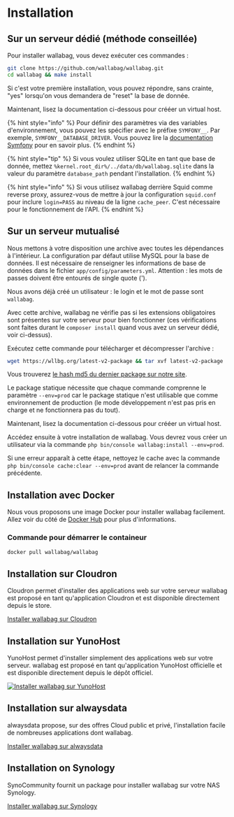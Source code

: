 # Installation

## Sur un serveur dédié (méthode conseillée)

Pour installer wallabag, vous devez exécuter ces commandes :

```bash
git clone https://github.com/wallabag/wallabag.git
cd wallabag && make install
```

Si c'est votre première installation, vous pouvez répondre, sans crainte, "yes" lorsqu'on vous demandera de "reset" la base de donnée.

Maintenant, lisez la documentation ci-dessous pour crééer un virtual host.

{% hint style="info" %}
Pour définir des paramètres via des variables d'environnement, vous
pouvez les spécifier avec le préfixe `SYMFONY__`. Par exemple,
`SYMFONY__DATABASE_DRIVER`. Vous pouvez lire la [documentation
Symfony](http://symfony.com/doc/current/cookbook/configuration/external_parameters.html)
pour en savoir plus.
{% endhint %}

{% hint style="tip" %}
Si vous voulez utiliser SQLite en tant que base de donnée, mettez `%kernel.root_dir%/../data/db/wallabag.sqlite` dans la valeur du paramètre `database_path` pendant l'installation.
{% endhint %}

{% hint style="info" %}
Si vous utilisez wallabag derrière Squid comme reverse proxy, assurez-vous de mettre à jour la configuration `squid.conf` pour inclure `login=PASS` au niveau de la ligne `cache_peer`. C'est nécessaire pour le fonctionnement de l'API.
{% endhint %}

## Sur un serveur mutualisé

Nous mettons à votre disposition une archive avec toutes les dépendances
à l'intérieur. La configuration par défaut utilise MySQL pour la base de données. Il est nécessaire de renseigner les informations de base de données dans le fichier `app/config/parameters.yml`. Attention : les mots de passes doivent être entourés de single quote (').

Nous avons déjà créé un utilisateur : le login et le mot de passe sont
`wallabag`.

Avec cette archive, wallabag ne vérifie pas si les extensions
obligatoires sont présentes sur votre serveur pour bien fonctionner (ces
vérifications sont faites durant le `composer install` quand vous avez
un serveur dédié, voir ci-dessus).

Exécutez cette commande pour télécharger et décompresser l'archive :

```bash
wget https://wllbg.org/latest-v2-package && tar xvf latest-v2-package
```

Vous trouverez [le hash md5 du dernier package sur notre
site](https://static.wallabag.org/releases/).

Le package statique nécessite que chaque commande comprenne le paramètre `--env=prod` car le package statique n'est utilisable que comme environnement de production (le mode développement n'est pas pris en charge et ne fonctionnera pas du tout).

Maintenant, lisez la documentation ci-dessous pour crééer un virtual
host. 

Accédez ensuite à votre installation de wallabag. 
Vous devrez vous créer un utilisateur via la commande
`php bin/console wallabag:install --env=prod`.

Si une erreur apparaît à cette étape, nettoyez le cache avec la commande `php bin/console cache:clear --env=prod` avant de relancer la commande précédente.

## Installation avec Docker

Nous vous proposons une image Docker pour installer wallabag facilement.
Allez voir du côté de [Docker
Hub](https://hub.docker.com/r/wallabag/wallabag/) pour plus
d'informations.

### Commande pour démarrer le containeur

```bash
docker pull wallabag/wallabag
```

## Installation sur Cloudron

Cloudron permet d'installer des applications web sur votre serveur
wallabag est proposé en tant qu'application Cloudron et est disponible
directement depuis le store.

[Installer wallabag sur
Cloudron](https://cloudron.io/store/org.wallabag.cloudronapp.html)

## Installation sur YunoHost

YunoHost permet d'installer simplement des applications web sur votre serveur.
wallabag est proposé en tant qu'application YunoHost officielle et est disponible
directement depuis le dépôt officiel.

[![Installer wallabag sur
YunoHost](https://install-app.yunohost.org/install-with-yunohost.png)](https://install-app.yunohost.org/?app=wallabag2)


## Installation sur alwaysdata

alwaysdata propose, sur des offres Cloud public et privé, l'installation 
facile de nombreuses applications dont wallabag.

[Installer wallabag sur
alwaysdata](https://www.alwaysdata.com/fr/marketplace/wallabag/)

## Installation on Synology

SynoCommunity fournit un package pour installer wallabag sur votre NAS Synology.

[Installer wallabag sur Synology](https://synocommunity.com/package/wallabag)
